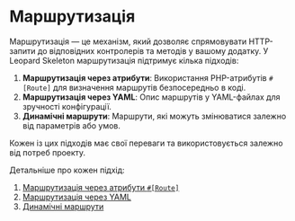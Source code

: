 # Маршрутизація

Маршрутизація — це механізм, який дозволяє спрямовувати HTTP-запити до відповідних контролерів та методів у вашому додатку. У Leopard Skeleton маршрутизація підтримує кілька підходів:

1. **Маршрутизація через атрибути**: Використання PHP-атрибутів `#[Route]` для визначення маршрутів безпосередньо в коді.
2. **Маршрутизація через YAML**: Опис маршрутів у YAML-файлах для зручності конфігурації.
3. **Динамічні маршрути**: Маршрути, які можуть змінюватися залежно від параметрів або умов.

Кожен із цих підходів має свої переваги та використовується залежно від потреб проекту.

Детальніше про кожен підхід:
1. [Маршрутизація через атрибути `#[Route]`](routing-attributes.md)
2. [Маршрутизація через YAML](routing-yaml.md)
3. [Динамічні маршрути](dynamic-routing.md)
